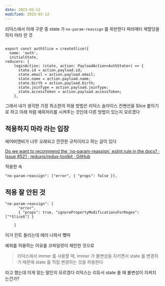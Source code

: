 ```yaml
---
date: 2023-03-12
modified: 2023-03-13
---
```


리덕스에서 아래 구문 중 state 가 `no-param-reassign` 를 위반한다
파라매터 재할당을 하지 마라 란 것

```tsx

export const authSlice = createSlice({
  name: 'auth',
  initialState,
reducers: {
    loginAction: (state, action: PayloadAction<AuthState>) => {
      state.id = action.payload.id;
      state.email = action.payload.email;
      state.name = action.payload.name;
      state.birth = action.payload.birth;
      state.joinType = action.payload.joinType;
      state.accessToken = action.payload.accessToken;
    },
```

그래서 내가 생각한 가장 최소한의 허용 방법은 리덕스 슬라이스 컨벤션을 Slice 붙이기로 하고
아래 처럼 예외처리를 시켜주는 것인데 다른 방법이 있는지 모르겠다

## 적용하지 마라 라는 입장

에어비엔비가 너무 오래되고 깐깐한 규칙이라고 하는 글이 있다

[Do we want to recommend the \`no-param-reassign\` eslint rule in the docs? · Issue #521 · reduxjs/redux-toolkit · GitHub](https://github.com/reduxjs/redux-toolkit/issues/521)

적용한 속

```
"no-param-reassign": ["error", { "props": false }],
```

## 적용 잘 안된 것

```tsx
"no-param-reassign": [
      "error",
      { "props": true, "ignorePropertyModificationsForRegex": ["*Slice$"] }

    ]
```

이거 린트 돌리는데 에러 나와서 뺐따

예외를 허용하는 이유를 코파일럿이 제안한 것으로

> 리덕스에서 immer 를 사용할 때, immer 가 불변성을 지키면서 state 를 변경하기 때문에 state 를 직접 변경하는 것을 허용한다

라고 했는데 이게 맞는 말인지 모르겠다
리덕스는 리듀서 state 쓸 때 불변성이 지켜지는건가?
